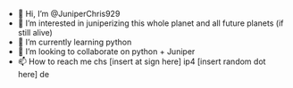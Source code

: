 - 👋 Hi, I’m @JuniperChris929
- 👀 I’m interested in juniperizing this whole planet and all future planets (if still alive)
- 🌱 I’m currently learning python
- 💞️ I’m looking to collaborate on python + Juniper
- 📫 How to reach me chs [insert at sign here] ip4 [insert random dot here] de

<!---
JuniperChris929/JuniperChris929 is a ✨ special ✨ repository because its `README.md` (this file) appears on your GitHub profile.
You can click the Preview link to take a look at your changes.
--->
